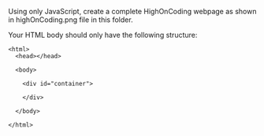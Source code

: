 Using only JavaScript, create a complete HighOnCoding webpage as shown in highOnCoding.png file in this folder.

Your HTML body should only have the following structure:
```
<html>
  <head></head>

  <body>

    <div id="container">

    </div>

  </body>

</html>
```
